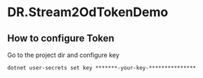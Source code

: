 # DR.Stream2OdTokenDemo

## How to configure Token

Go to the project dir and configure key 

```
dotnet user-secrets set key *******-your-key-***************
```